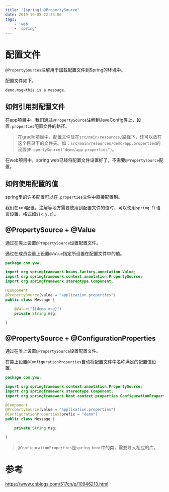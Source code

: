 ```yaml
---
title: '[spring] @PropertySource'
date: 2019-10-05 22:23:00
tags:
    - 'web'
    - 'spring'
---
```


# 配置文件

`@PropertySources`注解用于加载配置文件到Spring的环境中。

配置文件如下。

```properties
demo.msg=this is a message.
```

## 如何引用到配置文件

在app项目中，我们通过`@PropertySource`注解到JavaConfig类上，设置`.properties`配置文件的路径。

> 在gradle项目中，配置文件放在`src/main/resources/`路径下，还可以放在这个目录下的文件夹。如：`src/main/resources/demo/app.properties`的设置`@PropertySource("demo/app.properties")`。

在web项目中，spring web已经将配置文件设置好了，不需要`@PropertySource`配置。

## 如何使用配置的值

spring里的许多配置可以在`.properties`文件中直接配置到。

我们在xml配置，注解等地方需要使用到配置文件的值时，可以使用`spring EL`语言设置，格式如`${x.y.z}`。

## @PropertySource + @Value

通过在类上设置`@PropertySource`设置配置文件。

通过在成员变量上设置`@Value`指定所设置在配置文件中的值。

```java
package com.yww;

import org.springframework.beans.factory.annotation.Value;
import org.springframework.context.annotation.PropertySource;
import org.springframework.stereotype.Component;

@Component
@PropertySource(value = "application.properties")
public class Message {

    @Value("${demo.msg}")
    private String msg;

}
```

## @PropertySource + @ConfigurationProperties

通过在类上设置`@PropertySource`设置配置文件。

在类上设置`@ConfigurationProperties`自动将配置文件中名称满足的配置值设置。

```java
package com.yww;

import org.springframework.context.annotation.PropertySource;
import org.springframework.stereotype.Component;
import org.springframework.boot.context.properties.ConfigurationProperties;

@Component
@PropertySource(value = "application.properties")
@ConfigurationProperties(prefix = "demo")
public class Message {

    private String msg;

}
```

> `@ConfigurationProperties`是`spring boot`中的类，需要导入相应的库。

# 参考

https://www.cnblogs.com/517cn/p/10946213.html
